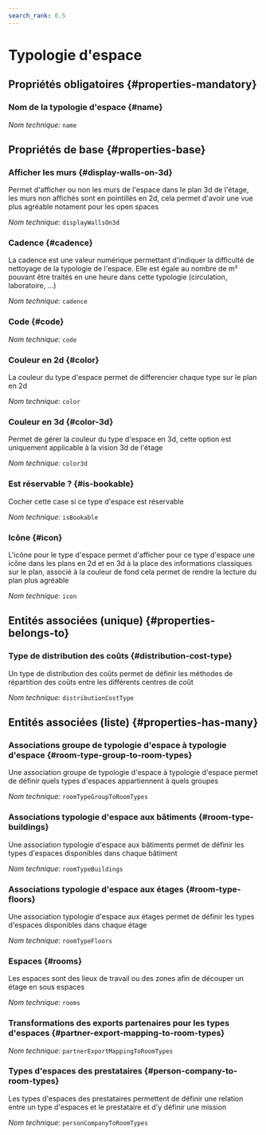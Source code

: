 ```yaml
---
search_rank: 0.5
---    
```

# Typologie d'espace
<!--- THIS FILE IS GENERATED PLEASE DO NOT EDIT IT DIRECTLY --->



<OH code="roomType"/>




## Propriétés obligatoires {#properties-mandatory}
    
### Nom de la typologie d'espace {#name}



*Nom technique:* ```name```
<PH code="roomType:name"/>

    


## Propriétés de base {#properties-base}
    
### Afficher les murs {#display-walls-on-3d}

Permet d'afficher ou non les murs de l'espace dans le plan 3d de l'étage, les murs non affichés sont en pointillés en 2d, cela permet d'avoir une vue plus agréable notament pour les open spaces

*Nom technique:* ```displayWallsOn3d```
<PH code="roomType:displayWallsOn3d"/>

### Cadence {#cadence}

La cadence est une valeur numérique permettant d'indiquer la difficulté de nettoyage de la typologie de l'espace. Elle est égale au nombre de m² pouvant être traités en une heure dans cette typologie (circulation, laboratoire, ...)

*Nom technique:* ```cadence```
<PH code="roomType:cadence"/>

### Code {#code}



*Nom technique:* ```code```
<PH code="roomType:code"/>

### Couleur en 2d {#color}

La couleur du type d'espace permet de differencier chaque type sur le plan en 2d

*Nom technique:* ```color```
<PH code="roomType:color"/>

### Couleur en 3d {#color-3d}

Permet de gérer la couleur du type d'espace en 3d, cette option est uniquement applicable à la vision 3d de l'étage

*Nom technique:* ```color3d```
<PH code="roomType:color3d"/>

### Est réservable ? {#is-bookable}

Cocher cette case si ce type d'espace est réservable

*Nom technique:* ```isBookable```
<PH code="roomType:isBookable"/>

### Icône {#icon}

L'icône pour le type d'espace permet d'afficher pour ce type d'espace une icône dans les plans en 2d et en 3d à la place des informations classiques sur le plan, associé à la couleur de fond cela permet de rendre la lecture du plan plus agréable

*Nom technique:* ```icon```
<PH code="roomType:icon"/>

    

## Entités associées (unique) {#properties-belongs-to}

### Type de distribution des coûts {#distribution-cost-type}

Un type de distribution des coûts permet de définir les méthodes de répartition des coûts entre les différents centres de coût

*Nom technique:* ```distributionCostType```
<PH code="roomType:distributionCostType"/>


## Entités associées (liste) {#properties-has-many}

### Associations groupe de typologie d'espace à typologie d'espace {#room-type-group-to-room-types}

Une association groupe de typologie d'espace à typologie d'espace permet de définir quels types d'espaces appartiennent à quels groupes

*Nom technique:* ```roomTypeGroupToRoomTypes```
<PH code="roomType:roomTypeGroupToRoomTypes"/>

### Associations typologie d'espace aux bâtiments {#room-type-buildings}

Une association typologie d'espace aux bâtiments permet de définir les types d'espaces disponibles dans chaque bâtiment

*Nom technique:* ```roomTypeBuildings```
<PH code="roomType:roomTypeBuildings"/>

### Associations typologie d'espace aux étages {#room-type-floors}

Une association typologie d'espace aux étages permet de définir les types d'espaces disponibles dans chaque étage

*Nom technique:* ```roomTypeFloors```
<PH code="roomType:roomTypeFloors"/>

### Espaces {#rooms}

Les espaces sont des lieux de travail ou des zones afin de découper un étage en sous espaces

*Nom technique:* ```rooms```
<PH code="roomType:rooms"/>

### Transformations des exports partenaires pour les types d'espaces {#partner-export-mapping-to-room-types}



*Nom technique:* ```partnerExportMappingToRoomTypes```
<PH code="roomType:partnerExportMappingToRoomTypes"/>

### Types d'espaces des prestataires {#person-company-to-room-types}

Les types d'espaces des prestataires permettent de définir une relation entre un type d'espaces et le prestataire et d'y définir une mission

*Nom technique:* ```personCompanyToRoomTypes```
<PH code="roomType:personCompanyToRoomTypes"/>




